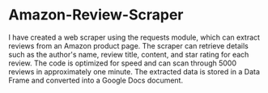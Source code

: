 # Amazon-Review-Scraper
I have created a web scraper using the requests module, which can extract reviews from an Amazon product page. The scraper can retrieve details such as the author's name, review title, content, and star rating for each review. The code is optimized for speed and can scan through 5000 reviews in approximately one minute. The extracted data is stored in a Data Frame and converted into a Google Docs document.
